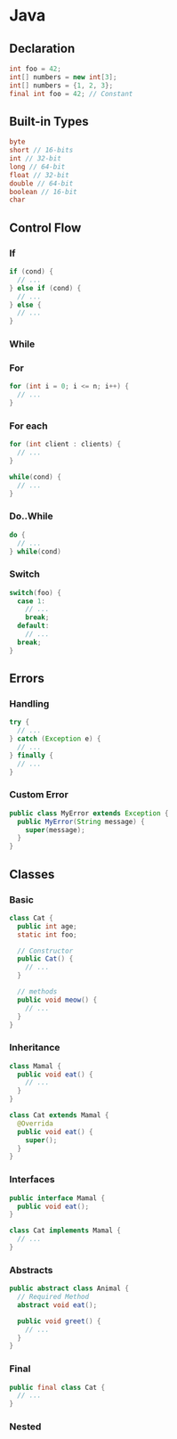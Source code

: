 # Java

## Declaration

```java
int foo = 42;
int[] numbers = new int[3];
int[] numbers = {1, 2, 3};
final int foo = 42; // Constant
```

## Built-in Types
```java
byte
short // 16-bits
int // 32-bit
long // 64-bit
float // 32-bit
double // 64-bit
boolean // 16-bit
char
```

## Control Flow
### If
```java
if (cond) {
  // ...
} else if (cond) {
  // ...
} else {
  // ...
}
```

### While

### For
```java
for (int i = 0; i <= n; i++) {
  // ...
}
```

### For each
```java
for (int client : clients) {
  // ...
}
```

```java
while(cond) {
  // ...
}
```

### Do..While
```java
do {
  // ...
} while(cond)
```

### Switch
```java
switch(foo) {
  case 1:
    // ...
    break;
  default:
    // ...
  break;
}
```

## Errors
### Handling
```java
try {
  // ...
} catch (Exception e) {
  // ...
} finally {
  // ...
}
```

### Custom Error
```java
public class MyError extends Exception {
  public MyError(String message) {
    super(message);
  }
}
```

## Classes
### Basic
```java
class Cat {
  public int age;
  static int foo;

  // Constructor
  public Cat() {
    // ...
  }

  // methods
  public void meow() {
    // ...
  }
}
```

### Inheritance
```java
class Mamal {
  public void eat() {
    // ...
  }
}

class Cat extends Mamal {
  @Overrida
  public void eat() {
    super();
  }
}
```

### Interfaces
```java
public interface Mamal {
  public void eat();
}

class Cat implements Mamal {
  // ...
}
```

### Abstracts
```java
public abstract class Animal {
  // Required Method
  abstract void eat();

  public void greet() {
    // ...
  }
}
```

### Final
```java
public final class Cat {
  // ...
}
```

### Nested
```java
```
